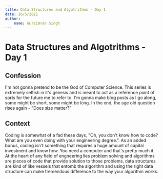 ```yaml
---
title: Data Structures and Algotrithms - Day 1
date: 16/5/2021
author:
    name: Gursimran Singh
---
```

# Data Structures and Algotrithms - Day 1

## Confession
I'm not gonna pretend to be the God of Computer Science. This series is extremely selfish in it's genesis and is meant to act as a reference point of sorts for the future me to refer to. I'm gonna make blog posts as I go along, some might be short, some might be long. In the end, the age old question rises again - "Does size matter?"

## Context
Coding is somewhat of a fad these days, "Oh, you don't know how to code? What are you even doing with your engineering degree.". As an added bonus, coding isn't something that requires a huge amount of capital investment and know how. You need a computer and that's pretty much it. At the heart of any field of engneering lies problem solving and algorithms are pieces of code that provide solution to those problems, data structures are kind of like vessels that entomb the algorithm and using the right data structure can make tremendous difference to the way your algorithm works.


